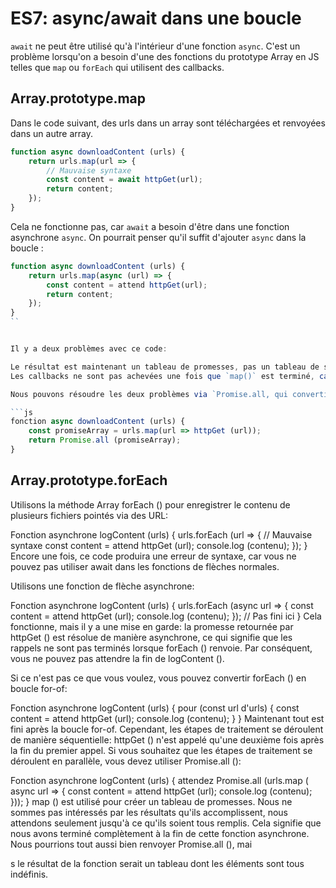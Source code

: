 # ES7: async/await dans une boucle

`await` ne peut être utilisé qu'à l'intérieur d'une fonction `async`. C'est un problème lorsqu'on a besoin d'une des fonctions du prototype Array en JS telles que `map` ou `forEach` qui utilisent des callbacks.

## Array.prototype.map

Dans le code suivant, des urls dans un array sont téléchargées et renvoyées dans un autre array.

```js
function async downloadContent (urls) {
    return urls.map(url => {
        // Mauvaise syntaxe
        const content = await httpGet(url);
        return content;
    });
}
```

Cela ne fonctionne pas, car `await` a besoin d'être dans une fonction asynchrone `async`. On pourrait penser qu'il suffit d'ajouter `async` dans la boucle :

```js
function async downloadContent (urls) {
    return urls.map(async (url) => {
        const content = attend httpGet(url);
        return content;
    });
}
``


Il y a deux problèmes avec ce code:

Le résultat est maintenant un tableau de promesses, pas un tableau de string.
Les callbacks ne sont pas achevées une fois que `map()` est terminé, car `await` n'interrompt que sa fonction parente et que `httpGet()` est résolu de manière asynchrone. 

Nous pouvons résoudre les deux problèmes via `Promise.all, qui convertit un tableau de promesses en une promesse pour un tableau (avec les valeurs remplies par les promesses):

```js
fonction async downloadContent (urls) {
    const promiseArray = urls.map(url => httpGet (url));
    return Promise.all (promiseArray);
}
```

## Array.prototype.forEach

Utilisons la méthode Array forEach () pour enregistrer le contenu de plusieurs fichiers pointés via des URL:

Fonction asynchrone logContent (urls) {
    urls.forEach (url => {
        // Mauvaise syntaxe
        const content = attend httpGet (url);
        console.log (contenu);
    });
}
Encore une fois, ce code produira une erreur de syntaxe, car vous ne pouvez pas utiliser await dans les fonctions de flèches normales.

Utilisons une fonction de flèche asynchrone:

Fonction asynchrone logContent (urls) {
    urls.forEach (async url => {
        const content = attend httpGet (url);
        console.log (contenu);
    });
    // Pas fini ici
}
Cela fonctionne, mais il y a une mise en garde: la promesse retournée par httpGet () est résolue de manière asynchrone, ce qui signifie que les rappels ne sont pas terminés lorsque forEach () renvoie. Par conséquent, vous ne pouvez pas attendre la fin de logContent ().

Si ce n'est pas ce que vous voulez, vous pouvez convertir forEach () en boucle for-of:

Fonction asynchrone logContent (urls) {
    pour (const url d'urls) {
        const content = attend httpGet (url);
        console.log (contenu);
    }
}
Maintenant tout est fini après la boucle for-of. Cependant, les étapes de traitement se déroulent de manière séquentielle: httpGet () n'est appelé qu'une deuxième fois après la fin du premier appel. Si vous souhaitez que les étapes de traitement se déroulent en parallèle, vous devez utiliser Promise.all ():

Fonction asynchrone logContent (urls) {
    attendez Promise.all (urls.map (
        async url => {
            const content = attend httpGet (url);
            console.log (contenu);
        }));
}
map () est utilisé pour créer un tableau de promesses. Nous ne sommes pas intéressés par les résultats qu'ils accomplissent, nous attendons seulement jusqu'à ce qu'ils soient tous remplis. Cela signifie que nous avons terminé complètement à la fin de cette fonction asynchrone. Nous pourrions tout aussi bien renvoyer Promise.all (), mai

s le résultat de la fonction serait un tableau dont les éléments sont tous indéfinis.


